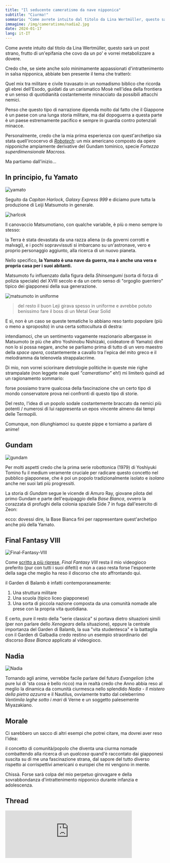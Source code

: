 ```yaml
---
title: "Il seducente cameratismo da nave nipponica"
subtitle: "Ciurma!"
sommario: "Come avrete intuito dal titolo da Lina Wertmüller, questo sarà un post strano, frutto di un'epifania che covo da un po' e vorrei metabolizzare a dovere."
immagine: /img/cameratismo/nadia2.jpg
date: 2024-01-17
lang: it-IT
---
```


Come avrete intuito dal titolo da Lina Wertmüller, questo sarà un post strano, frutto di un'epifania che covo da un po' e vorrei metabolizzare a dovere.

Credo che, se siete anche solo minimamente appassionati d'intrattenimento in salsa nipponica, abbiate ben presente il tema che tratterò:

Quel mix tra militare e civile travasato in un nomadismo biblico che ricorda gli ebrei dell'Esodo, guidati da un carismatico Mosè nell'idea della frontiera e un senso di quotidianità costantemente minacciato da possibili attacchi nemici.

Penso che questo tipo di narrazione dipenda molto dal fatto che il Giappone è un paese con una lunga storia militare, ma dal dopoguerra a questa parte è un paese estremamente pacifico e sempre in guardia contro potenziali minacce.

Personalmente, credo che la mia prima esperienza con quest'archetipo sia stata quell'ircocervo di [_Robotech_](https://it.wikipedia.org/wiki/Robotech): un mix americano composto da opere nipponiche ampiamente derivative del Gundam tominico, specie _Fortezza superdimensionale Macross._

Ma partiamo dall'inizio...

## In principio, fu Yamato

![yamato](/img/cameratismo/yamato.jpg)

Seguito da _Capitan Harlock_, _Galaxy Express 999_ e diciamo pure tutta la produzione di Leiji Matsumoto in generale.

![harlcok](/img/cameratismo/harlock.jpg)

Il canovaccio Matsumotiano, con qualche variabile, è più o meno sempre lo stesso: 

la Terra è stata devastata da una razza aliena (o da governi corrotti e malvagi), e i pochi sopravvissuti si imbarcano su un'astronave, vero e proprio personaggio aggiunto, alla ricerca di un nuovo pianeta.

Nello specifico, **la Yamato è una nave da guerra, ma è anche una vera e propria casa per i suoi abitanti.** 

Matsumoto fu influenzato dalla figura della _Shinsengumi_ (sorta di forza di polizia speciale) del XVIII secolo e da un certo senso di "orgoglio guerriero" tipico dei giapponesi della sua generazione. 

![matsumoto in uniforme](/img/cameratismo/matsumoto.jpg)
> del resto il buon Leji girava spesso in uniforme e avrebbe potuto benissimo fare il boss di un Metal Gear Solid

E sì, non è un caso se queste tematiche lo abbiano reso tanto popolare (più o meno a sproposito) in una certa sottocultura di destra:

intendiamoci, che un sentimento vagamente reazionario albergasse in Matsumoto (e più che altro Yoshinobu Nishizaki, coideatore di Yamato) direi non lo si possa negare, anche se parliamo prima di tutto di un vero maestro della _space opera_, costantemente a cavallo tra l'epica del mito greco e il melodramma da telenovela strappalacrime.

Di mio, non vorrei sciorinare dietrologie politiche in queste mie righe strampalate (non leggete male quel _"cameratismo"_ eh!) mi limiterò quindi ad un ragionamento sommario: 

forse possiamo trarre qualcosa della fascinazione che un certo tipo di mondo conservatore prova nei confronti di questo tipo di storie.

Del resto, l'idea di un popolo sodale costantemente braccato da nemici più potenti / numerosi di lui rappresenta un epos vincente almeno dai tempi delle Termopili.

Comunque, non dilunghiamoci su queste pippe e torniamo a parlare di anime!

## Gundam

![gundam](/img/cameratismo/gundam.jpg)

Per molti aspetti credo che la prima serie robottonica (1979) di Yoshiyuki Tomino fu il medium veramente cruciale per radicare questo concetto nel pubblico giapponese, che è poi un popolo tradizionalmente isolato e _isolano_ anche nei suoi lati più progressiti.

La storia di _Gundam_ segue le vicende di Amuro Ray, giovane pilota del primo Gundam e parte dell'equipaggio della _Base Bianca_, ovvero la corazzata di profughi della colonia spaziale Side 7 in fuga dall'esercito di Zeon:

ecco: dovessi dire, la Base Bianca finì per rappresentare quest'archetipo anche più della Yamato.

## Final Fantasy VIII

![Final-Fantasy-VIII](/img/cameratismo/ff8.jpg)

Come [scritto a più riprese](/posts/ita/Final-Fantasy-VIII), _Final Fantasy VIII_ resta il mio videogioco preferito (pur con tutti i suoi difetti) e non a caso resta forse l'esponente della saga che meglio ha reso il discorso che sto affrontando qui.

il Garden di Balamb è infatti contemporaneamente:

1. Una struttura militare
2. Una scuola (tipico liceo giapponese)
3. Una sorta di piccola nazione composta da una comunità nomade alle prese con la propria vita quotidiana.

E certo, pure il resto della "serie classica" si portava dietro situazioni simili (per non parlare dello _Xenogears_ della situazione), eppure la centrale importanza del Garden di Balamb, la sua "vita studentesca" e la battaglia con il Garden di Galbadia credo restino un esempio straordinario del discorso _Base Bianca_ applicato al videogioco.

## Nadia

![Nadia](/img/cameratismo/nadia.jpg)

Tornando agli anime, verrebbe facile parlare del futuro _Evangelion_ (che pure lui di 'sta cosa è bello ricco) ma in realtà credo che Anno abbia reso al meglio la dinamica da comunità ciurmesca nello splendido _Nadia - Il mistero della pietra azzurra_ e il Nautilus, ovviamente tratto dal celeberrimo _Ventimila leghe sotto i mari_ di Verne e un soggetto palesemente Miyazakiano.

## Morale

Ci sarebbero un sacco di altri esempi che potrei citare, ma dovrei aver reso l'idea: 

il concetto di comunità/popolo che diventa una ciurma nomade combattendo alla ricerca di un _qualcosa_ quand'è raccontato dai giapponesi suscita su di me una fascinazione strana, dal sapore del tutto diverso rispetto ai corrispettivi americani o europei che mi vengono in mente.

Chissà. Forse sarà colpa del mio perpetuo girovagare e della sovrabbondanza d'intrattenimento nipponico durante infanzia e adolescenza.

## Thread

<iframe src="https://livellosegreto.it/@xabacadabra/111772880817873013/embed" class="mastodon-embed" style="max-width: 100%; border: 0" width="400" allowfullscreen="allowfullscreen"></iframe><script src="https://livellosegreto.it/embed.js" async="async"></script>

<mastodon-comments host="livellosegreto.it" user="xabacadabra" tootId="111772880817873013"></mastodon-comments>